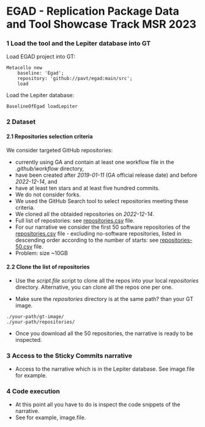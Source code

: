 # EGAD - Replication Package Data and Tool Showcase Track MSR 2023

### 1 Load the tool and the Lepiter database into GT

Load EGAD project into GT:
```
Metacello new
	baseline: 'Egad';
	repository: 'github://pavt/egad:main/src';
	load
```

Load the Lepiter database:
```
BaselineOfEgad loadLepiter
```

### 2 Dataset

#### 2.1 Repositories selection criteria

We consider targeted GitHub repositories: 
- currently using GA and contain at least one workflow file in the *.github/workflow* directory,
- have been created  after *2019-01-11* (GA official release date)  and before *2022-12-14*, and 
- have at least ten stars and at least five hundred commits. 
- We do not consider forks. 
- We used the GitHub Search tool to select repositories meeting these criteria. 
- We cloned all the obtaided repositories on *2022-12-14*. 
- Full list of repostories: see [repositories.csv](https://github.com/pavt/egad/blob/main/dataset/repositories.csv) file.
- For our narrative we consider the first 50 software repositories of the [repositories.csv](https://github.com/pavt/egad/blob/main/dataset/repositories.csv) file - excluding no-software repositories, listed in descending order according to the number of starts: see [repositories-50.csv](https://github.com/pavt/egad/blob/main/dataset/repositories-50.csv) file.
- Problem: size ~10GB


#### 2.2 Clone the list of repositories


- Use the *script.file* script to clone all the repos into your local *repositories* directory. Alternative, you can clone all the repos one per one.

- Make sure the *repositories* directory is at the same path? than your GT image.
```
./your-path/gt-image/
./your-path/repositories/
```
- Once you download all the 50 repositories, the narrative is ready to be inspected.

### 3 Access to the Sticky Commits narrative

-  Access to the narrative which is in the Lepiter database. See image.file for example.

### 4 Code execution
- At this point all you have to do is inspect the code snippets of the narrative.
- See for example, image.file.
